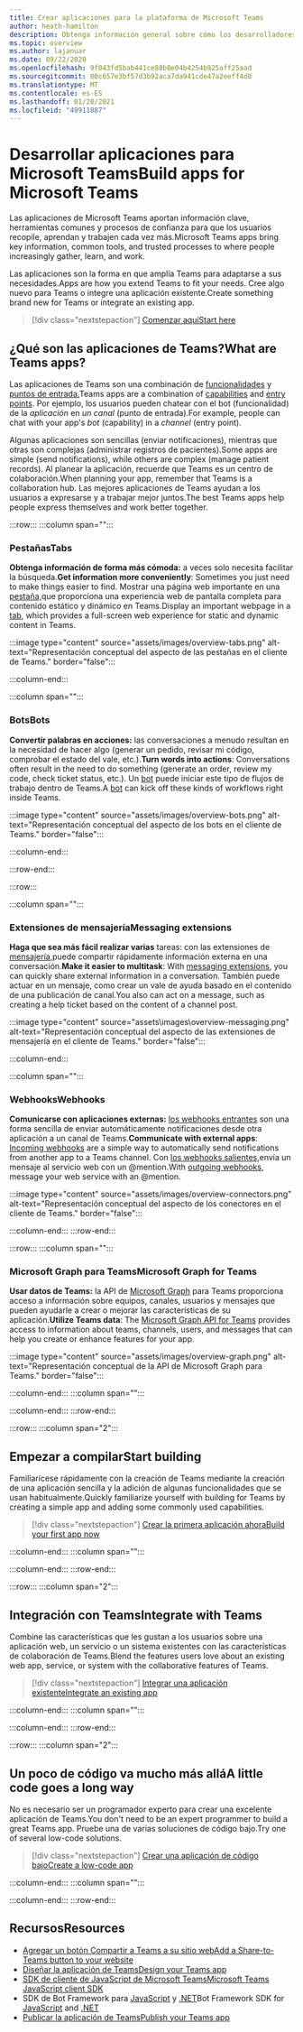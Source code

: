 ```yaml
---
title: Crear aplicaciones para la plataforma de Microsoft Teams
author: heath-hamilton
description: Obtenga información general sobre cómo los desarrolladores pueden ampliar las características de Microsoft Teams con aplicaciones personalizadas.
ms.topic: overview
ms.author: lajanuar
ms.date: 09/22/2020
ms.openlocfilehash: 9f043fd5bab441ce88b0e04b4254b925aff25aad
ms.sourcegitcommit: 00c657e3bf57d3b92aca7da941cde47a2eeff4d0
ms.translationtype: MT
ms.contentlocale: es-ES
ms.lasthandoff: 01/20/2021
ms.locfileid: "49911887"
---
```

# <a name="build-apps-for-microsoft-teams"></a><span data-ttu-id="4963f-103">Desarrollar aplicaciones para Microsoft Teams</span><span class="sxs-lookup"><span data-stu-id="4963f-103">Build apps for Microsoft Teams</span></span>

<span data-ttu-id="4963f-104">Las aplicaciones de Microsoft Teams aportan información clave, herramientas comunes y procesos de confianza para que los usuarios recopile, aprendan y trabajen cada vez más.</span><span class="sxs-lookup"><span data-stu-id="4963f-104">Microsoft Teams apps bring key information, common tools, and trusted processes to where people increasingly gather, learn, and work.</span></span>

<span data-ttu-id="4963f-105">Las aplicaciones son la forma en que amplía Teams para adaptarse a sus necesidades.</span><span class="sxs-lookup"><span data-stu-id="4963f-105">Apps are how you extend Teams to fit your needs.</span></span> <span data-ttu-id="4963f-106">Cree algo nuevo para Teams o integre una aplicación existente.</span><span class="sxs-lookup"><span data-stu-id="4963f-106">Create something brand new for Teams or integrate an existing app.</span></span>

> [!div class="nextstepaction"]
> [<span data-ttu-id="4963f-107">Comenzar aquí</span><span class="sxs-lookup"><span data-stu-id="4963f-107">Start here</span></span>](build-your-first-app/build-first-app-overview.md)

## <a name="what-are-teams-apps"></a><span data-ttu-id="4963f-108">¿Qué son las aplicaciones de Teams?</span><span class="sxs-lookup"><span data-stu-id="4963f-108">What are Teams apps?</span></span>

<span data-ttu-id="4963f-109">Las aplicaciones de Teams son una combinación de [funcionalidades](concepts/capabilities-overview.md) y [puntos de entrada.](concepts/extensibility-points.md)</span><span class="sxs-lookup"><span data-stu-id="4963f-109">Teams apps are a combination of [capabilities](concepts/capabilities-overview.md) and [entry points](concepts/extensibility-points.md).</span></span> <span data-ttu-id="4963f-110">Por ejemplo, los usuarios pueden chatear con el bot (funcionalidad) de la *aplicación* en *un canal* (punto de entrada).</span><span class="sxs-lookup"><span data-stu-id="4963f-110">For example, people can chat with your app's *bot* (capability) in a *channel* (entry point).</span></span>

<span data-ttu-id="4963f-111">Algunas aplicaciones son sencillas (enviar notificaciones), mientras que otras son complejas (administrar registros de pacientes).</span><span class="sxs-lookup"><span data-stu-id="4963f-111">Some apps are simple (send notifications), while others are complex (manage patient records).</span></span> <span data-ttu-id="4963f-112">Al planear la aplicación, recuerde que Teams es un centro de colaboración.</span><span class="sxs-lookup"><span data-stu-id="4963f-112">When planning your app, remember that Teams is a collaboration hub.</span></span> <span data-ttu-id="4963f-113">Las mejores aplicaciones de Teams ayudan a los usuarios a expresarse y a trabajar mejor juntos.</span><span class="sxs-lookup"><span data-stu-id="4963f-113">The best Teams apps help people express themselves and work better together.</span></span>

:::row:::
   :::column span="":::

### <a name="tabs"></a><span data-ttu-id="4963f-114">Pestañas</span><span class="sxs-lookup"><span data-stu-id="4963f-114">Tabs</span></span>

<span data-ttu-id="4963f-115">**Obtenga información de forma más cómoda:** a veces solo necesita facilitar la búsqueda.</span><span class="sxs-lookup"><span data-stu-id="4963f-115">**Get information more conveniently**: Sometimes you just need to make things easier to find.</span></span> <span data-ttu-id="4963f-116">Mostrar una página web importante en una [pestaña,](tabs/what-are-tabs.md)que proporciona una experiencia web de pantalla completa para contenido estático y dinámico en Teams.</span><span class="sxs-lookup"><span data-stu-id="4963f-116">Display an important webpage in a [tab](tabs/what-are-tabs.md), which provides a full-screen web experience for static and dynamic content in Teams.</span></span>

:::image type="content" source="assets/images/overview-tabs.png" alt-text="Representación conceptual del aspecto de las pestañas en el cliente de Teams." border="false":::

   :::column-end:::

   :::column span="":::

### <a name="bots"></a><span data-ttu-id="4963f-118">Bots</span><span class="sxs-lookup"><span data-stu-id="4963f-118">Bots</span></span>

<span data-ttu-id="4963f-119">**Convertir palabras en acciones:** las conversaciones a menudo resultan en la necesidad de hacer algo (generar un pedido, revisar mi código, comprobar el estado del vale, etc.).</span><span class="sxs-lookup"><span data-stu-id="4963f-119">**Turn words into actions**: Conversations often result in the need to do something (generate an order, review my code, check ticket status, etc.).</span></span> <span data-ttu-id="4963f-120">Un [bot](bots/what-are-bots.md) puede iniciar este tipo de flujos de trabajo dentro de Teams.</span><span class="sxs-lookup"><span data-stu-id="4963f-120">A [bot](bots/what-are-bots.md) can kick off these kinds of workflows right inside Teams.</span></span>

:::image type="content" source="assets/images/overview-bots.png" alt-text="Representación conceptual del aspecto de los bots en el cliente de Teams." border="false":::

   :::column-end:::

:::row-end:::

:::row:::

   :::column span="":::

### <a name="messaging-extensions"></a><span data-ttu-id="4963f-122">Extensiones de mensajería</span><span class="sxs-lookup"><span data-stu-id="4963f-122">Messaging extensions</span></span>

<span data-ttu-id="4963f-123">**Haga que sea más fácil realizar varias** tareas: con las extensiones de [mensajería,](messaging-extensions/what-are-messaging-extensions.md)puede compartir rápidamente información externa en una conversación.</span><span class="sxs-lookup"><span data-stu-id="4963f-123">**Make it easier to multitask**: With [messaging extensions](messaging-extensions/what-are-messaging-extensions.md), you can quickly share external information in a conversation.</span></span> <span data-ttu-id="4963f-124">También puede actuar en un mensaje, como crear un vale de ayuda basado en el contenido de una publicación de canal.</span><span class="sxs-lookup"><span data-stu-id="4963f-124">You also can act on a message, such as creating a help ticket based on the content of a channel post.</span></span>

:::image type="content" source="assets\images\overview-messaging.png" alt-text="Representación conceptual del aspecto de las extensiones de mensajería en el cliente de Teams." border="false":::

   :::column-end:::

   :::column span="":::

### <a name="webhooks"></a><span data-ttu-id="4963f-126">Webhooks</span><span class="sxs-lookup"><span data-stu-id="4963f-126">Webhooks</span></span>

<span data-ttu-id="4963f-127">**Comunicarse con aplicaciones externas:** [los webhooks entrantes](webhooks-and-connectors/what-are-webhooks-and-connectors.md#incoming-webhooks) son una forma sencilla de enviar automáticamente notificaciones desde otra aplicación a un canal de Teams.</span><span class="sxs-lookup"><span data-stu-id="4963f-127">**Communicate with external apps**: [Incoming webhooks](webhooks-and-connectors/what-are-webhooks-and-connectors.md#incoming-webhooks) are a simple way to automatically send notifications from another app to a Teams channel.</span></span> <span data-ttu-id="4963f-128">Con [los webhooks salientes,](webhooks-and-connectors/what-are-webhooks-and-connectors.md#outgoing-webhooks)envía un mensaje al servicio web con un @mention.</span><span class="sxs-lookup"><span data-stu-id="4963f-128">With [outgoing webhooks](webhooks-and-connectors/what-are-webhooks-and-connectors.md#outgoing-webhooks), message your web service with an @mention.</span></span>

:::image type="content" source="assets/images/overview-connectors.png" alt-text="Representación conceptual del aspecto de los conectores en el cliente de Teams." border="false":::

   :::column-end:::
:::row-end:::

:::row:::
   :::column span="":::

### <a name="microsoft-graph-for-teams"></a><span data-ttu-id="4963f-130">Microsoft Graph para Teams</span><span class="sxs-lookup"><span data-stu-id="4963f-130">Microsoft Graph for Teams</span></span>

<span data-ttu-id="4963f-131">**Usar datos de Teams:** la API de [Microsoft Graph](https://docs.microsoft.com/graph/teams-concept-overview) para Teams proporciona acceso a información sobre equipos, canales, usuarios y mensajes que pueden ayudarle a crear o mejorar las características de su aplicación.</span><span class="sxs-lookup"><span data-stu-id="4963f-131">**Utilize Teams data**: The [Microsoft Graph API for Teams](https://docs.microsoft.com/graph/teams-concept-overview) provides access to information about teams, channels, users, and messages that can help you create or enhance features for your app.</span></span>

:::image type="content" source="assets/images/overview-graph.png" alt-text="Representación conceptual de la API de Microsoft Graph para Teams." border="false":::

   :::column-end:::
   :::column span="":::

   :::column-end:::
:::row-end:::

:::row:::
   :::column span="2":::

## <a name="start-building"></a><span data-ttu-id="4963f-133">Empezar a compilar</span><span class="sxs-lookup"><span data-stu-id="4963f-133">Start building</span></span>

   <span data-ttu-id="4963f-134">Familiarícese rápidamente con la creación de Teams mediante la creación de una aplicación sencilla y la adición de algunas funcionalidades que se usan habitualmente.</span><span class="sxs-lookup"><span data-stu-id="4963f-134">Quickly familiarize yourself with building for Teams by creating a simple app and adding some commonly used capabilities.</span></span>

   > [!div class="nextstepaction"]
   > [<span data-ttu-id="4963f-135">Crear la primera aplicación ahora</span><span class="sxs-lookup"><span data-stu-id="4963f-135">Build your first app now</span></span>](build-your-first-app/build-first-app-overview.md)

   :::column-end:::
   :::column span="":::

   :::column-end:::
:::row-end:::

:::row:::
   :::column span="2":::

## <a name="integrate-with-teams"></a><span data-ttu-id="4963f-136">Integración con Teams</span><span class="sxs-lookup"><span data-stu-id="4963f-136">Integrate with Teams</span></span>

   <span data-ttu-id="4963f-137">Combine las características que les gustan a los usuarios sobre una aplicación web, un servicio o un sistema existentes con las características de colaboración de Teams.</span><span class="sxs-lookup"><span data-stu-id="4963f-137">Blend the features users love about an existing web app, service, or system with the collaborative features of Teams.</span></span>

   > [!div class="nextstepaction"]
   > [<span data-ttu-id="4963f-138">Integrar una aplicación existente</span><span class="sxs-lookup"><span data-stu-id="4963f-138">Integrate an existing app</span></span>](samples/integrating-web-apps.md)

   :::column-end:::
   :::column span="":::

   :::column-end:::
:::row-end:::

:::row:::
   :::column span="2":::

## <a name="a-little-code-goes-a-long-way"></a><span data-ttu-id="4963f-139">Un poco de código va mucho más allá</span><span class="sxs-lookup"><span data-stu-id="4963f-139">A little code goes a long way</span></span>

   <span data-ttu-id="4963f-140">No es necesario ser un programador experto para crear una excelente aplicación de Teams.</span><span class="sxs-lookup"><span data-stu-id="4963f-140">You don't need to be an expert programmer to build a great Teams app.</span></span> <span data-ttu-id="4963f-141">Pruebe una de varias soluciones de código bajo.</span><span class="sxs-lookup"><span data-stu-id="4963f-141">Try one of several low-code solutions.</span></span>

   > [!div class="nextstepaction"]
   > [<span data-ttu-id="4963f-142">Crear una aplicación de código bajo</span><span class="sxs-lookup"><span data-stu-id="4963f-142">Create a low-code app</span></span>](samples/teams-low-code-solutions.md)

   :::column-end:::
   :::column span="":::

   :::column-end:::
:::row-end:::

## <a name="resources"></a><span data-ttu-id="4963f-143">Recursos</span><span class="sxs-lookup"><span data-stu-id="4963f-143">Resources</span></span>

* [<span data-ttu-id="4963f-144">Agregar un botón Compartir a Teams a su sitio web</span><span class="sxs-lookup"><span data-stu-id="4963f-144">Add a Share-to-Teams button to your website</span></span>](concepts/build-and-test/share-to-teams.md)
* [<span data-ttu-id="4963f-145">Diseñar la aplicación de Teams</span><span class="sxs-lookup"><span data-stu-id="4963f-145">Design your Teams app</span></span>](concepts/design/design-teams-app-overview.md)
* [<span data-ttu-id="4963f-146">SDK de cliente de JavaScript de Microsoft Teams</span><span class="sxs-lookup"><span data-stu-id="4963f-146">Microsoft Teams JavaScript client SDK</span></span>](https://docs.microsoft.com/javascript/api/@microsoft/teams-js/?view=msteams-client-js-latest&preserve-view=true)
* <span data-ttu-id="4963f-147">SDK de Bot Framework para [JavaScript](https://github.com/Microsoft/botbuilder-js) y [.NET](https://github.com/Microsoft/botbuilder-dotnet/)</span><span class="sxs-lookup"><span data-stu-id="4963f-147">Bot Framework SDK for [JavaScript](https://github.com/Microsoft/botbuilder-js) and [.NET](https://github.com/Microsoft/botbuilder-dotnet/)</span></span>
* [<span data-ttu-id="4963f-148">Publicar la aplicación de Teams</span><span class="sxs-lookup"><span data-stu-id="4963f-148">Publish your Teams app</span></span>](concepts/deploy-and-publish/overview.md)
